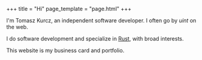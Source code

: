 +++
title = "Hi"
page_template = "page.html"
+++

I'm Tomasz Kurcz, an independent software developer. I often go by _uint_ on the
web.

I do software development and specialize in [Rust](https://www.rust-lang.org/),
with broad interests.

This website is my business card and portfolio.
